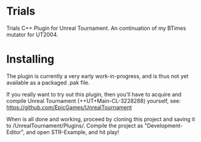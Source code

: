 # Trials
Trials C++ Plugin for Unreal Tournament. An continuation of my BTimes mutator for UT2004.

# Installing
The plugin is currently a very early work-in-progress, and is thus not yet available as a packaged .pak file.


If you really want to try out this plugin, then you'll have to acquire and compile Unreal Tournament (++UT+Main-CL-3228288) yourself, see: https://github.com/EpicGames/UnrealTournament

When is all done and working, proceed by cloning this project and saving it to /UnrealTournament/Plugins/. Compile the project as "Development-Editor", and open STR-Example, and hit play!
